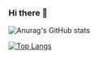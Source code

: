 ### Hi there 👋

<!--
**naoland/naoland** is a ✨ _special_ ✨ repository because its `README.md` (this file) appears on your GitHub profile.

Here are some ideas to get you started:

- 🔭 I’m currently working on ...
- 🌱 I’m currently learning ...
- 👯 I’m looking to collaborate on ...
- 🤔 I’m looking for help with ...
- 💬 Ask me about ...
- 📫 How to reach me: ...
- 😄 Pronouns: ...
- ⚡ Fun fact: ...
-->

<!--
![pinkumohikan's github stats](https://github-readme-stats.vercel.app/api?username=naoland&count_private=true&show_icons=true&theme=radical)
![Top Langs](https://github-readme-stats.vercel.app/api/top-langs/?username=naoland&theme=radical)

These cards are powered by https://github.com/anuraghazra/github-readme-stats
-->

![Anurag's GitHub stats](https://github-readme-stats.vercel.app/api?username=naoland&show_icons=true&theme=tokyonight)

[![Top Langs](https://github-readme-stats.vercel.app/api/top-langs/?username=naoland&theme=tokyonight)](https://github.com/anuraghazra/github-readme-stats)
